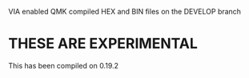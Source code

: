 VIA enabled QMK compiled HEX and BIN files on the DEVELOP branch

# THESE ARE EXPERIMENTAL 

 This has been compiled on 0.19.2
